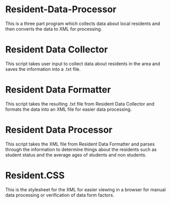 # Resident-Data-Processor
This is a three part program which collects data about local residents and then converts the data to XML for processing.

# Resident Data Collector
This script takes user input to collect data about residents in the area and saves the information into a .txt file.

# Resident Data Formatter
This script takes the resulting .txt file from Resident Data Collector and formats the data into an XML file for easier data processing.

# Resident Data Processor
This script takes the XML file from Resident Data Formatter and parses through the information to determine things about the residents such as student status and the average ages of students and non students. 

# Resident.CSS
This is the stylesheet for the XML for easier viewing in a browser for manual data processing or verification of data form factors. 
